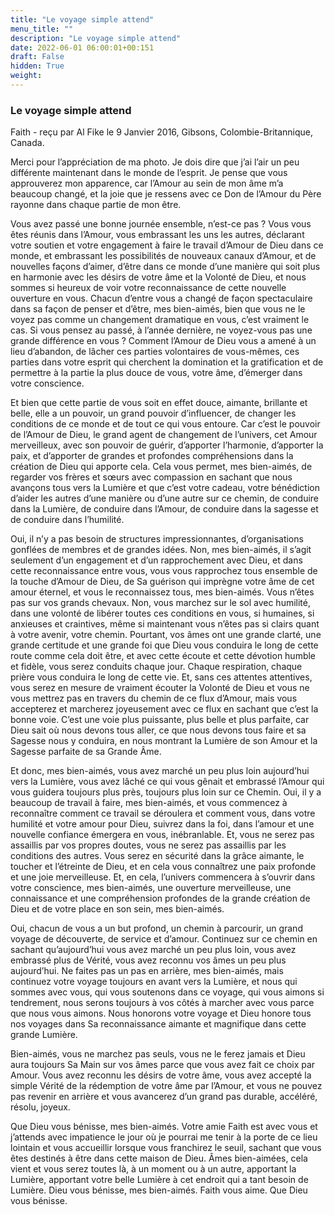 ```yaml
---
title: "Le voyage simple attend"
menu_title: ""
description: "Le voyage simple attend"
date: 2022-06-01 06:00:01+00:151
draft: False
hidden: True
weight:
---
```

### Le voyage simple attend

Faith - reçu par Al Fike le 9 Janvier 2016, Gibsons, Colombie-Britannique, Canada.

Merci pour l’appréciation de ma photo. Je dois dire que j’ai l’air un peu différente maintenant dans le monde de l’esprit. Je pense que vous approuverez mon apparence, car l’Amour au sein de mon âme m’a beaucoup changé, et la joie que je ressens avec ce Don de l’Amour du Père rayonne dans chaque partie de mon être.

Vous avez passé une bonne journée ensemble, n’est-ce pas ? Vous vous êtes réunis dans l’Amour, vous embrassant les uns les autres, déclarant votre soutien et votre engagement à faire le travail d’Amour de Dieu dans ce monde, et embrassant les possibilités de nouveaux canaux d’Amour, et de nouvelles façons d’aimer, d’être dans ce monde d’une manière qui soit plus en harmonie avec les désirs de votre âme et la Volonté de Dieu, et nous sommes si heureux de voir votre reconnaissance de cette nouvelle ouverture en vous. Chacun d’entre vous a changé de façon spectaculaire dans sa façon de penser et d’être, mes bien-aimés, bien que vous ne le voyez pas comme un changement dramatique en vous, c’est vraiment le cas. Si vous pensez au passé, à l’année dernière, ne voyez-vous pas une grande différence en vous ? Comment l’Amour de Dieu vous a amené à un lieu d’abandon, de lâcher ces parties volontaires de vous-mêmes, ces parties dans votre esprit qui cherchent la domination et la gratification et de permettre à la partie la plus douce de vous, votre âme, d’émerger dans votre conscience.

Et bien que cette partie de vous soit en effet douce, aimante, brillante et belle, elle a un pouvoir, un grand pouvoir d’influencer, de changer les conditions de ce monde et de tout ce qui vous entoure. Car c’est le pouvoir de l’Amour de Dieu, le grand agent de changement de l’univers, cet Amour merveilleux, avec son pouvoir de guérir, d’apporter l’harmonie, d’apporter la paix, et d’apporter de grandes et profondes compréhensions dans la création de Dieu qui apporte cela. Cela vous permet, mes bien-aimés, de regarder vos frères et sœurs avec compassion en sachant que nous avançons tous vers la Lumière et que c’est votre cadeau, votre bénédiction d’aider les autres d’une manière ou d’une autre sur ce chemin, de conduire dans la Lumière, de conduire dans l’Amour, de conduire dans la sagesse et de conduire dans l’humilité.

Oui, il n’y a pas besoin de structures impressionnantes, d’organisations gonflées de membres et de grandes idées. Non, mes bien-aimés, il s’agit seulement d’un engagement et d’un rapprochement avec Dieu, et dans cette reconnaissance entre vous, vous vous rapprochez tous ensemble de la touche d’Amour de Dieu, de Sa guérison qui imprègne votre âme de cet amour éternel, et vous le reconnaissez tous, mes bien-aimés. Vous n’êtes pas sur vos grands chevaux. Non, vous marchez sur le sol avec humilité, dans une volonté de libérer toutes ces conditions en vous, si humaines, si anxieuses et craintives, même si maintenant vous n’êtes pas si clairs quant à votre avenir, votre chemin. Pourtant, vos âmes ont une grande clarté, une grande certitude et une grande foi que Dieu vous conduira le long de cette route comme cela doit être, et avec cette écoute et cette dévotion humble et fidèle, vous serez conduits chaque jour. Chaque respiration, chaque prière vous conduira le long de cette vie. Et, sans ces attentes attentives, vous serez en mesure de vraiment écouter la Volonté de Dieu et vous ne vous mettrez pas en travers du chemin de ce flux d’Amour, mais vous accepterez et marcherez joyeusement avec ce flux en sachant que c’est la bonne voie. C’est une voie plus puissante, plus belle et plus parfaite, car Dieu sait où nous devons tous aller, ce que nous devons tous faire et sa Sagesse nous y conduira, en nous montrant la Lumière de son Amour et la Sagesse parfaite de sa Grande Âme.

Et donc, mes bien-aimés, vous avez marché un peu plus loin aujourd’hui vers la Lumière, vous avez lâché ce qui vous gênait et embrassé l’Amour qui vous guidera toujours plus près, toujours plus loin sur ce Chemin. Oui, il y a beaucoup de travail à faire, mes bien-aimés, et vous commencez à reconnaître comment ce travail se déroulera et comment vous, dans votre humilité et votre amour pour Dieu, suivrez dans la foi, dans l’amour et une nouvelle confiance émergera en vous, inébranlable. Et, vous ne serez pas assaillis par vos propres doutes, vous ne serez pas assaillis par les conditions des autres. Vous serez en sécurité dans la grâce aimante, le toucher et l’étreinte de Dieu, et en cela vous connaîtrez une paix profonde et une joie merveilleuse. Et, en cela, l’univers commencera à s’ouvrir dans votre conscience, mes bien-aimés, une ouverture merveilleuse, une connaissance et une compréhension profondes de la grande création de Dieu et de votre place en son sein, mes bien-aimés.

Oui, chacun de vous a un but profond, un chemin à parcourir, un grand voyage de découverte, de service et d’amour. Continuez sur ce chemin en sachant qu’aujourd’hui vous avez marché un peu plus loin, vous avez embrassé plus de Vérité, vous avez reconnu vos âmes un peu plus aujourd’hui. Ne faites pas un pas en arrière, mes bien-aimés, mais continuez votre voyage toujours en avant vers la Lumière, et nous qui sommes avec vous, qui vous soutenons dans ce voyage, qui vous aimons si tendrement, nous serons toujours à vos côtés à marcher avec vous parce que nous vous aimons. Nous honorons votre voyage et Dieu honore tous nos voyages dans Sa reconnaissance aimante et magnifique dans cette grande Lumière.

Bien-aimés, vous ne marchez pas seuls, vous ne le ferez jamais et Dieu aura toujours Sa Main sur vos âmes parce que vous avez fait ce choix par Amour. Vous avez reconnu les désirs de votre âme, vous avez accepté la simple Vérité de la rédemption de votre âme par l’Amour, et vous ne pouvez pas revenir en arrière et vous avancerez d’un grand pas durable, accéléré, résolu, joyeux.

Que Dieu vous bénisse, mes bien-aimés. Votre amie Faith est avec vous et j’attends avec impatience le jour où je pourrai me tenir à la porte de ce lieu lointain et vous accueillir lorsque vous franchirez le seuil, sachant que vous êtes destinés à être dans cette maison de Dieu. Âmes bien-aimées, cela vient et vous serez toutes là, à un moment ou à un autre, apportant la Lumière, apportant votre belle Lumière à cet endroit qui a tant besoin de Lumière. Dieu vous bénisse, mes bien-aimés. Faith vous aime. Que Dieu vous bénisse.
